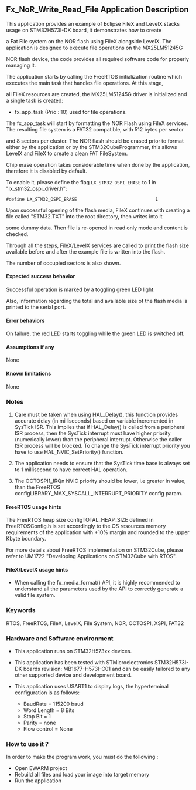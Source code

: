 
## <b>Fx_NoR_Write_Read_File Application Description</b>

This application provides an example of Eclipse FileX and LevelX stacks usage on STM32H573I-DK board, it demonstrates how to create

a Fat File system on the NOR flash using FileX alongside LevelX. The application is designed to execute file operations on the MX25LM51245G

NOR flash device, the code provides all required software code for properly managing it.

The application starts by calling the FreeRTOS initialization routine which executes the main task that handles file operations. At this stage,

all FileX resources are created, the MX25LM51245G driver is initialized and a single task is created:

  - fx_app_task (Prio : 10) used for file operations.

The fx_app_task will start by formatting the NOR Flash using FileX services. The resulting file system is a FAT32 compatible, with 512 bytes per sector

and 8 sectors per cluster. The NOR flash should be erased prior to format either by the application or by the STM32CubeProgrammer, this allows LevelX and FileX to create a clean FAT FileSystem.

Chip erase operation takes considerable time when done by the application, therefore it is disabled by default.

To enable it, please define  the flag  ``LX_STM32_OSPI_ERASE`` to <b> 1 </b> in "lx_stm32_ospi_driver.h":
````
#define LX_STM32_OSPI_ERASE                              1
````

Upon successful opening of the flash media, FileX continues with creating a file called "STM32.TXT" into the root directory, then writes into it

some dummy data. Then file is re-opened in read only mode and content is checked.

Through all the steps, FileX/LevelX services are called to print the flash size available before and after the example file is written into the flash.

The number of occupied sectors is also shown.

#### <b>Expected success behavior</b>

Successful operation is marked by a toggling green LED light.

Also, information regarding the total and available size of the flash media is printed to the serial port.

#### <b>Error behaviors</b>

On failure, the red LED starts toggling while the green LED is switched off.

#### <b>Assumptions if any</b>
None

#### <b>Known limitations</b>
None

### <b>Notes</b>

1. Care must be taken when using HAL_Delay(), this function provides accurate delay (in milliseconds)
   based on variable incremented in SysTick ISR. This implies that if HAL_Delay() is called from
   a peripheral ISR process, then the SysTick interrupt must have higher priority (numerically lower)
   than the peripheral interrupt. Otherwise the caller ISR process will be blocked.
   To change the SysTick interrupt priority you have to use HAL_NVIC_SetPriority() function.

2. The application needs to ensure that the SysTick time base is always set to 1 millisecond
   to have correct HAL operation.

3. The OCTOSPI1_IRQn NVIC priority should be lower, i.e greater in value, than the
   FreeRTOS configLIBRARY_MAX_SYSCALL_INTERRUPT_PRIORITY config param.

#### <b>FreeRTOS usage hints</b>
 
The FreeRTOS heap size configTOTAL_HEAP_SIZE defined in FreeRTOSConfig.h is set accordingly to the
OS resources memory requirements of the application with +10% margin and rounded to the upper Kbyte boundary.
 
For more details about FreeRTOS implementation on STM32Cube, please refer to UM1722 "Developing Applications
on STM32Cube with RTOS".

#### <b>FileX/LevelX usage hints</b>

- When calling the fx_media_format() API, it is highly recommended to understand all the parameters used by the API to correctly generate a valid file system.


### <b>Keywords</b>

RTOS, FreeRTOS, FileX, LevelX, File System, NOR, OCTOSPI, XSPI, FAT32

### <b>Hardware and Software environment</b>

  - This application runs on STM32H573xx devices.
  - This application has been tested with STMicroelectronics STM32H573I-DK boards revision: MB1677-H573I-C01
    and can be easily tailored to any other supported device and development board.

  - This application uses USART1 to display logs, the hyperterminal configuration is as follows:
    - BaudRate = 115200 baud
    - Word Length = 8 Bits
    - Stop Bit = 1
    - Parity = none
    - Flow control = None

### <b>How to use it ?</b>

In order to make the program work, you must do the following :

 - Open EWARM project
 - Rebuild all files and load your image into target memory
 - Run the application
